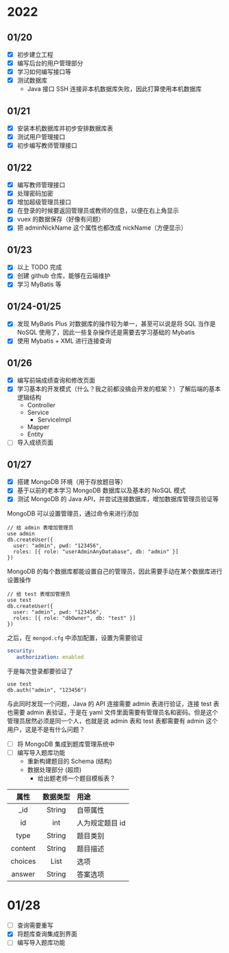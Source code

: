 # 2022

## 01/20

- [x] 初步建立工程
- [x] 编写后台的用户管理部分
- [x] 学习如何编写接口等
- [x] 测试数据库
  - Java 接口 SSH 连接非本机数据库失败，因此打算使用本机数据库

## 01/21

- [x] 安装本机数据库并初步安排数据库表
- [x] 测试用户管理接口
- [x] 初步编写教师管理接口

## 01/22

- [x] 编写教师管理接口
- [x] 处理密码加密
- [x] 增加超级管理员接口
- [x] 在登录的时候要返回管理员或教师的信息，以便在右上角显示
- [x] vuex 的数据保存（好像有问题）
- [x] 把 adminNickName 这个属性也都改成 nickName（方便显示）

## 01/23

- [x] 以上 TODO 完成
- [x] 创建 github 仓库，能够在云端维护
- [x] 学习 MyBatis 等

## 01/24-01/25

- [x] 发现 MyBatis Plus 对数据库的操作较为单一，甚至可以说是将 SQL 当作是 NoSQL 使用了，因此一些复杂操作还是需要去学习基础的 Mybatis
- [x] 使用 Mybatis + XML 进行连接查询

## 01/26

- [x] 编写前端成绩查询和修改页面
- [x] 学习基本的开发模式（什么？我之前都没搞会开发的框架？）了解后端的基本逻辑结构
  - Controller
  - Service
    - ServiceImpl
  - Mapper
  - Entity
- [ ] 导入成绩页面

## 01/27

- [x] 搭建 MongoDB 环境（用于存放题目等）
- [x] 基于以前的老本学习 MongoDB 数据库以及基本的 NoSQL 模式
- [x] 测试 MongoDB 的 Java API，并尝试连接数据库，增加数据库管理员验证等

MongoDB 可以设置管理员，通过命令来进行添加

```nosql
// 给 admin 表增加管理员
use admin
db.createUser({
  user: "admin", pwd: "123456",
  roles: [{ role: "userAdminAnyDatabase", db: "admin" }]
})
```

MongoDB 的每个数据库都能设置自己的管理员，因此需要手动在某个数据库进行设置操作

```nosql
// 给 test 表增加管理员
use test
db.createUser({
  user: "admin", pwd: "123456",
  roles: [{ role: "dbOwner", db: "test" }]
})
```

之后，在 `mongod.cfg` 中添加配置，设置为需要验证

```yml
security:
   authorization: enabled
```

于是每次登录都要验证了

```nosql
use test
db.auth("admin", "123456")
```

与此同时发现一个问题，Java 的 API 连接需要 admin 表进行验证，连接 test 表也需要 admin 表验证，于是在 yaml 文件里面需要有管理员名和密码。但是这个管理员居然必须是同一个人，也就是说 admin 表和 test 表都需要有 admin 这个用户，这是不是有什么问题？

- [ ] 将 MongoDB 集成到题库管理系统中
- [ ] 编写导入题库功能
  - 重新构建题目的 Schema (结构)
  - 数据处理部分 (超烦)
    - 给出题老师一个题目模板表？

| 属性 | 数据类型 | 用途 |
|:----:|:----:|:---|
| _id  | String | 自带属性 |
| id   | int | 人为规定题目 id |
| type | String | 题目类别 |
| content | String | 题目描述 |
| choices | List | 选项 |
| answer | String | 答案选项 |

# 01/28

- [ ] 查询需要重写
- [x] 将题库查询集成到界面
- [ ] 编写导入题库功能
